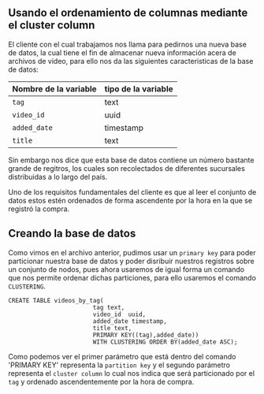 ## Usando el ordenamiento de columnas mediante el cluster column

El cliente con el cual trabajamos nos llama para pedirnos una nueva base de datos,
la cual tiene el fin de almacenar nueva información acera de archivos de video, para ello
nos da las siguientes caracteristicas de la base de datos:

|Nombre de la variable | tipo de la variable|
|---|---|
|`tag`| text|
| `video_id`| uuid|
|`added_date`| timestamp|
|`title`| text|

Sin embargo nos dice que esta base de datos contiene un número bastante grande de regitros,
los cuales son recolectados de diferentes sucursales distribuidas a lo largo del país.

Uno de los requisitos fundamentales del cliente es que al  leer el conjunto de datos
estos estén ordenados de forma ascendente por la hora en la que se registró la compra.

## Creando la base de datos

Como vimos en el archivo anterior, pudimos usar un `primary key` para poder
particionar nuestra base de datos y poder disribuir nuestros registros sobre un 
conjunto de nodos, pues ahora usaremos de igual forma un comando que nos permite 
ordenar dichas particiones, para ello usaremos el comando `CLUSTERING`.


```cql
CREATE TABLE videos_by_tag(
						tag text,
						video_id  uuid,
						added_date timestamp,
						title text,
						PRIMARY KEY((tag),added_date))
 						WITH CLUSTERING ORDER BY(added_date ASC);
```

Como podemos ver el primer parámetro que está dentro del comando 'PRIMARY KEY'
representa la `partition key`  y el segundo parámetro representa el  `cluster column`
lo cual nos indica que será particionado por el `tag` y  ordenado ascendentemente por
la hora de compra.

